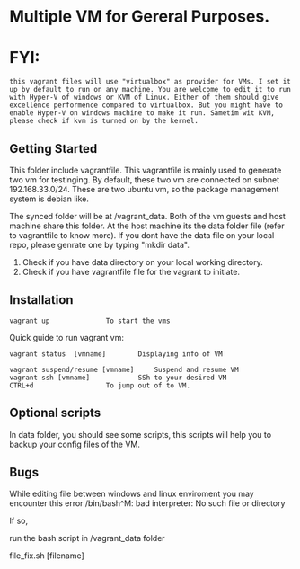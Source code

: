 # Multiple VM for Gereral Purposes.
# FYI:
	this vagrant files will use "virtualbox" as provider for VMs. I set it up by default to run on any machine. You are welcome to edit it to run with Hyper-V of windows or KVM of Linux. Either of them should give excellence performence compared to virtualbox. But you might have to enable Hyper-V on windows machine to make it run. Sametim wit KVM, please check if kvm is turned on by the kernel.
	
## Getting Started
This folder include vagrantfile. This vagrantfile is mainly used to generate two vm for testinging. By default, these two vm are connected on subnet 192.168.33.0/24. These are two ubuntu vm, so the package management system is debian like.


The synced folder will be at /vagrant_data. Both of the vm guests and host machine share this folder. At the host machine its the data folder file (refer to vagrantfile to know more). If you dont have the data file on your local repo, please genrate one by typing "mkdir data".

1. Check if you have data directory on your local working directory.
2. Check if you have vagrantfile file for the vagrant to initiate. 
## Installation
	vagrant up				To start the vms

Quick guide to run vagrant vm:

	vagrant status  [vmname] 		Displaying info of VM

	vagrant suspend/resume [vmname] 	Suspend and resume VM
	vagrant ssh [vmname]			SSh to your desired VM
	CTRL+d 					To jump out of to VM.

## Optional scripts
In data folder, you should see some scripts, this scripts will help you to backup your config files of the VM. 


## Bugs
While editing file between windows and linux enviroment you may encounter this error 
/bin/bash^M: bad interpreter: No such file or directory


If so,

run the bash script in /vagrant_data folder


file_fix.sh [filename]

